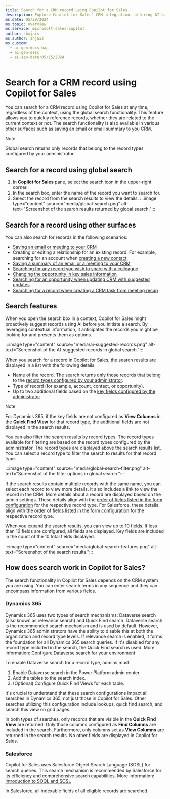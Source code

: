 ```yaml
---
title: Search for a CRM record using Copilot for Sales
description: Explore Copilot for Sales' CRM integration, offering AI-based recommendations and user-initiated searches to deliver relevant records efficiently.
ms.date: 05/29/2024
ms.topic: overview
ms.service: microsoft-sales-copilot
author: sbmjais
ms.author: shjais
ms.custom:
  - ai-gen-docs-bap
  - ai-gen-desc
  - ai-seo-date:05/15/2024
---
```


# Search for a CRM record using Copilot for Sales

You can search for a CRM record using Copilot for Sales at any time, regardless of the context, using the global search functionality. This feature allows you to quickly reference records, whether they are related to the current context or not. The search functionality is also available in various other surfaces such as saving an email or email summary to you CRM.

> [!NOTE]
> Global search returns only records that belong to the record types configured by your administrator. 


## Search for a record using global search

1. In **Copilot for Sales** pane, select the search icon in the upper-right corner.
1. In the search box, enter the name of the record you want to search for.
1. Select the record from the search results to view the details.
    :::image type="content" source="media/global-search.png" alt-text="Screenshot of the search results returned by global search.":::

## Search for a record using other surfaces

You can also search for records in the following scenarios:

- [Saving an email or meeting to your CRM](save-outlook-activities-crm.md)
- Creating or editing a relationship for an existing record. For example, searching for an account when [creating a new contact](create-contact-crm-sales-copilot.md).
- [Saving a summary of an email or a meeting to your CRM](view-save-email-summary-crm.md)
- [Searching for any record you wish to share with a colleague](share-crm-record-teams-conversation.md)
- [Changing the opportunity in key sales information](key-sales-info.md#change-the-opportunity)
- [Searching for an opportunity when updating CRM with suggested updates](suggested-crm-updates.md#update-crm-with-suggested-updates)
- [Searching for a record when creating a CRM task from meeting recap](view-meeting-summary-recap.md#create-a-crm-task-from-meeting-recap)


## Search features

When you open the search box in a context, Copilot for Sales might proactively suggest records using AI before you initiate a search. By leveraging contextual information, it anticipates the records you might be looking for and presents them as options.

:::image type="content" source="media/ai-suggested-records.png" alt-text="Screenshot of the AI-suggested records in global search.":::

When you search for a record in Copilot for Sales, the search results are displayed in a list with the following details:

- Name of the record. The search returns only those records that belong to the [record types configured by your administrator](customize-forms-and-fields.md).
- Type of record (for example, account, contact, or opportunity). 
- Up to two additional fields based on the [key fields configured by the administrator](customize-forms-and-fields.md#select-key-fields-for-the-mini-view)

> [!NOTE]
> For Dynamics 365, if the key fields are not configured as **View Columns** in the **Quick Find View** for that record type, the additional fields are not displayed in the search results.

You can also filter the search results by record types. The record types available for filtering are based on the record types configured by the administrator. The record types are displayed above the search results list. You can select a record type to filter the search to results for that record type.

:::image type="content" source="media/global-search-filter.png" alt-text="Screenshot of the filter options in global search.":::

If the search results contain multiple records with the same name, you can select each record to view more details. It also includes a link to view the record in the CRM. More details about a record are displayed based on the admin settings. These details align with the [order of fields listed in the form configuration](customize-forms-and-fields.md#reorder-fields) for the respective record type.
For Salesforce, these details align with the [order of fields listed in the form configuration](customize-forms-and-fields.md#reorder-fields) for the respective record type. 

When you expand the search results, you can view up to 10 fields. If less than 10 fields are configured, all fields are displayed. Key fields are included in the count of the 10 total fields displayed.

:::image type="content" source="media/global-search-features.png" alt-text="Screenshot of the search results.":::

## How does search work in Copilot for Sales?

The search functionality in Copilot for Sales depends on the CRM system you are using. You can enter search terms in any sequence and they can encompass information from various fields.

### Dynamics 365

Dynamics 365 uses two types of search mechanisms: Dataverse search (also known as relevance search) and Quick Find search. Dataverse search is the recommended search mechanism and is used by default. However, Dynamics 365 administrators have the ability to disable this at both the organization and record type levels. If relevance search is enabled, it forms the foundation for all Dynamics 365 search queries. If it's disabled for any record type included in the search, the Quick Find search is used. More information: [Configure Dataverse search for your environment](/power-platform/admin/configure-relevance-search-organization)

To enable Dataverse search for a record type, admins must:
1. Enable Dataverse search in the Power Platform admin center.
2. Add the tables to the search index.
3. (Optional) Configure Quick Find Views for each table.

It's crucial to understand that these search configurations impact all searches in Dynamics 365, not just those in Copilot for Sales. Other searches utilizing this configuration include lookups, quick find search, and search this view on grid pages.

In both types of searches, only records that are visible in the **Quick Find View** are returned. Only those columns configured as **Find Columns** are included in the search. Furthermore, only columns set as **View Columns** are returned in the search results. No other fields are displayed in Copilot for Sales.

### Salesforce

Copilot for Sales uses Salesforce Object Search Language (SOSL) for search queries. This search mechanism is recommended by Salesforce for its efficiency and comprehensive search capabilities. More information: [Introduction to SOQL and SOSL](https://developer.salesforce.com/docs/atlas.en-us.soql_sosl.meta/soql_sosl/sforce_api_calls_soql_sosl_intro.htm) 

In Salesforce, all indexable fields of all eligible records are searched.





